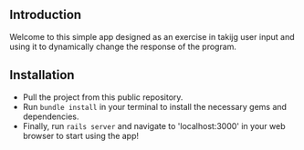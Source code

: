 ## Introduction
Welcome to this simple app designed as an exercise in takijg user input and using it to dynamically change the response of the program.

## Installation
- Pull the project from this public repository.
- Run `bundle install` in your terminal to install the necessary gems and dependencies.
- Finally, run `rails server` and navigate to 'localhost:3000' in your web browser to start using the app!
